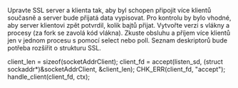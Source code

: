 
Upravte SSL server a klienta tak, aby byl schopen připojit více klientů současně a server bude přijatá data vypisovat. Pro kontrolu by bylo vhodné, aby server klientovi zpět potvrdil, kolik bajtů přijat.
Vytvořte verzi s vlákny a procesy (za fork se zavolá kód vlákna).
Zkuste obsluhu a příjem více klientů jen v jednom procesu s pomocí select nebo poll. 
Seznam deskriptorů bude potřeba rozšířit o strukturu SSL.



client_len = sizeof(socketAddrClient);
client_fd = accept(listen_sd, (struct sockaddr*)&socketAddrClient, &client_len);
CHK_ERR(client_fd, "accept");
handle_client(client_fd, ctx);
